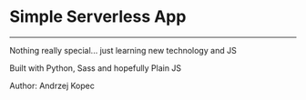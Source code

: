 # Simple Serverless App
---
Nothing really special... just learning new technology and JS

Built with Python, Sass and hopefully Plain JS 

Author: Andrzej Kopec